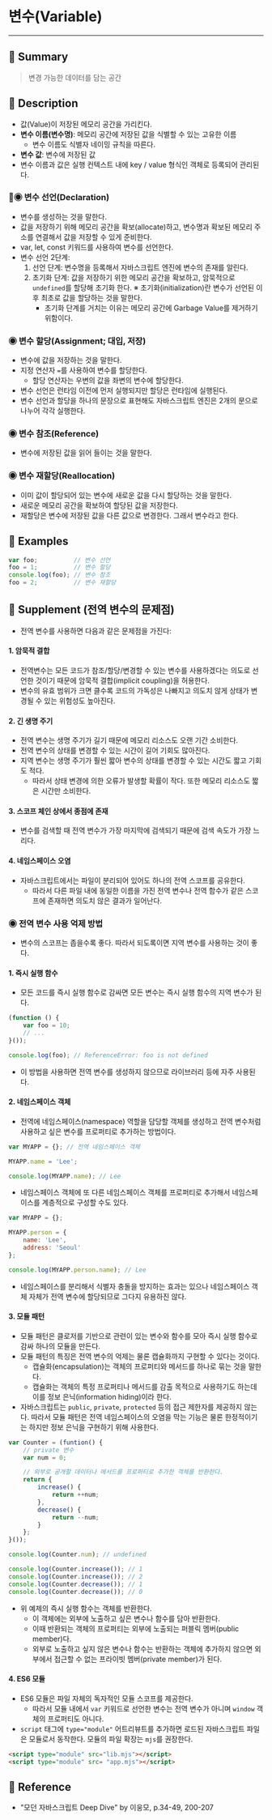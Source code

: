 # 변수(Variable)
---
## 📌 Summary
> 변경 가능한 데이터를 담는 공간
## 📌 Description
- 값(Value)이 저장된 메모리 공간을 가리킨다.
- **변수 이름(변수명)**: 메모리 공간에 저장된 값을 식별할 수 있는 고유한 이름
	- 변수 이름도 식별자 네이밍 규칙을 따른다.
- **변수 값**: 변수에 저장된 값
- 변수 이름과 값은 실행 컨텍스트 내에 key / value 형식인 객체로 등록되어 관리된다.
### ◉ 변수 선언(Declaration)
- 변수를 생성하는 것을 말한다.
- 값을 저장하기 위해 메모리 공간을 확보(allocate)하고, 변수명과 확보된 메모리 주소를 연결해서 값을 저장할 수 있게 준비한다.
- var, let, const 키워드를 사용하여 변수를 선언한다.
- 변수 선언 2단계:
	1. 선언 단계: 변수명을 등록해서 자바스크립트 엔진에 변수의 존재를 알린다.
	2. 초기화 단계: 값을 저장하기 위한 메모리 공간을 확보하고, 암묵적으로 `undefined`를 할당해 초기화 한다.
		※ 초기화(initialization)란 변수가 선언된 이후 최초로 값을 할당하는 것을 말한다.
		- 초기화 단계를 거치는 이유는 메모리 공간에 Garbage Value를 제거하기 위함이다.
### ◉ 변수 할당(Assignment; 대입, 저장)
- 변수에 값을 저장하는 것을 말한다.
- 지정 연산자 `=`를 사용하여 변수를 할당한다.
	- 할당 연산자는 우변의 값을 좌변의 변수에 할당한다.
- 변수 선언은 런타임 이전에 먼저 실행되지만 할당은 런타임에 실행된다.
- 변수 선언과 할당을 하나의 문장으로 표현해도 자바스크립트 엔진은 2개의 문으로 나누어 각각 실행한다.
### ◉ 변수 참조(Reference)
- 변수에 저장된 값을 읽어 들이는 것을 말한다.
### ◉ 변수 재할당(Reallocation)
- 이미 값이 할당되어 있는 변수에 새로운 값을 다시 할당하는 것을 말한다.
- 새로운 메모리 공간을 확보하여 할당된 값을 저장한다.
- 재할당은 변수에 저장된 값을 다른 값으로 변경한다. 그래서 변수라고 한다.
## 📌 Examples
``` js
var foo;          // 변수 선언
foo = 1;          // 변수 할당
console.log(foo); // 변수 참조
foo = 2;          // 변수 재할당
```
## 📌 Supplement (전역 변수의 문제점)
- 전역 변수를 사용하면 다음과 같은 문제점을 가진다:
#### 1. 암묵적 결합
- 전역변수는 모든 코드가 참조/할당/변경할 수 있는 변수를 사용하겠다는 의도로 선언한 것이기 때문에 암묵적 결합(implicit coupling)을 허용한다.
- 변수의 유효 범위가 크면 클수록 코드의 가독성은 나빠지고 의도치 않게 상태가 변경될 수 있는 위험성도 높아진다.
#### 2. 긴 생명 주기
- 전역 변수는 생명 주기가 길기 때문에 메모리 리소스도 오랜 기간 소비한다.
- 전역 변수의 상태를 변경할 수 있는 시간이 길어 기회도 많아진다.
- 지역 변수는 생명 주기가 훨씬 짧아 변수의 상태를 변경할 수 있는 시간도 짧고 기회도 적다.
	- 따라서 상태 변경에 의한 오류가 발생할 확률이 작다. 또한 메모리 리소스도 짧은 시간만 소비한다.
#### 3. 스코프 체인 상에서 종점에 존재
- 변수를 검색할 때 전역 변수가 가장 마지막에 검색되기 때문에 검색 속도가 가장 느리다.
#### 4. 네임스페이스 오염
- 자바스크립트에서는 파일이 분리되어 있어도 하나의 전역 스코프를 공유한다.
	- 따라서 다른 파일 내에 동일한 이름을 가진 전역 변수나 전역 함수가 같은 스코프에 존재하면 의도치 않은 결과가 일어난다.
### ◉ 전역 변수 사용 억제 방법
- 변수의 스코프는 좁을수록 좋다. 따라서 되도록이면 지역 변수를 사용하는 것이 좋다.
#### 1. 즉시 실행 함수
- 모든 코드를 즉시 실행 함수로 감싸면 모든 변수는 즉시 실행 함수의 지역 변수가 된다.
```js
(function () {
	var foo = 10;
	// ...
}());

console.log(foo); // ReferenceError: foo is not defined
```
- 이 방법을 사용하면 전역 변수를 생성하지 않으므로 라이브러리 등에 자주 사용된다.
#### 2. 네임스페이스 객체
- 전역에 네임스페이스(namespace) 역할을 담당할 객체를 생성하고 전역 변수처럼 사용하고 싶은 변수를 프로퍼티로 추가하는 방법이다.
```js
var MYAPP = {}; // 전역 네임스페이스 객체

MYAPP.name = 'Lee';

console.log(MYAPP.name); // Lee
```
- 네임스페이스 객체에 또 다른 네임스페이스 객체를 프로퍼티로 추가해서 네임스페이스를 계층적으로 구성할 수도 있다.
```js
var MYAPP = {};

MYAPP.person = {
	name: 'Lee',
	address: 'Seoul'
};

console.log(MYAPP.person.name); // Lee
```
- 네임스페이스를 분리해서 식별자 충돌을 방지하는 효과는 있으나 네임스페이스 객체 자체가 전역 변수에 할당되므로 그다지 유용하진 않다.
#### 3. 모듈 패턴
- 모듈 패턴은 클로저를 기반으로 관련이 있는 변수와 함수를 모아 즉시 실행 함수로 감싸 하나의 모듈을 만든다.
- 모듈 패턴의 특징은 전역 변수의 억제는 물론 캡슐화까지 구현할 수 있다는 것이다.
	- 캡슐화(encapsulation)는 객체의 프로퍼티와 메서드를 하나로 묶는 것을 말한다.
	- 캡슐화는 객체의 특정 프로퍼티나 메서드를 감출 목적으로 사용하기도 하는데 이를 정보 은닉(information hiding)이라 한다.
- 자바스크립트는 `public`, `private`, `protected` 등의 접근 제한자를 제공하지 않는다. 따라서 모듈 패턴은 전역 네임스페이스의 오염을 막는 기능은 물론 한정적이기는 하지만 정보 은닉을 구현하기 위해 사용한다.
```js
var Counter = (funtion() {
	// private 변수
	var num = 0;

	// 외부로 공개할 데이터나 메서드를 프로퍼티로 추가한 객체를 반환한다.
	return {
		increase() {
			return ++num;
		},
		decrease() {
			return --num;
		}
	};
}());

console.log(Counter.num); // undefined

console.log(Counter.increase()); // 1
console.log(Counter.increase()); // 2
console.log(Counter.decrease()); // 1
console.log(Counter.decrease()); // 0
```
- 위 예제의 즉시 실행 함수는 객체를 반환한다.
	- 이 객체에는 외부에 노출하고 싶은 변수나 함수를 담아 반환한다.
	- 이때 반환되는 객체의 프로퍼티는 외부에 노출되는 퍼블릭 멤버(public member)다.
	- 외부로 노출하고 싶지 않은 변수나 함수는 반환하는 객체에 추가하지 않으면 외부에서 접근할 수 없는 프라이빗 멤버(private member)가 된다.
#### 4. ES6 모듈
- ES6 모듈은 파일 자체의 독자적인 모듈 스코프를 제공한다.
	- 따라서 모듈 내에서 `var` 키워드로 선언한 변수는 전역 변수가 아니며 `window` 객체의 프로퍼티도 아니다.
- `script` 태그에 `type="module"` 어트리뷰트를 추가하면 로드된 자바스크립트 파일은 모듈로서 동작한다. 모듈의 파일 확장는 `mjs`를 권장한다.
```html
<script type="module" src="lib.mjs"></script>
<script type="module" src= "app.mjs"></script>
```
## 📌 Reference
- "모던 자바스크립트 Deep Dive" by 이웅모, p.34-49, 200-207